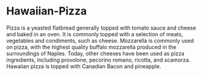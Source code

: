 # Hawaiian-Pizza

Pizza is a yeasted flatbread generally topped with tomato sauce and cheese and baked in an oven. It is commonly topped with a selection of meats, vegetables and condiments, such as cheese. Mozzarella is commonly used on pizza, with the highest quality buffalo mozzarella produced in the surroundings of Naples. Today, other cheeses have been used as pizza ingredients, including provolone, pecorino romano, ricotta, and scamorza. Hawaiian pizza is topped with Canadian Bacon and pineapple.

